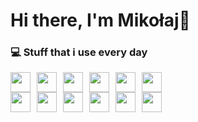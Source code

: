 # Hi there, I'm Mikołaj👋

### 💻 Stuff that i use every day

<div style="display: flex; gap: 10px;">
<img height="32" width="32" src="https://cdn.simpleicons.org/TypeScript" />
<img height="32" width="32" src="https://cdn.simpleicons.org/JavaScript" />
<img height="32" width="32" src="https://cdn.simpleicons.org/CSS3" />
<img height="32" width="32" src="https://cdn.simpleicons.org/HTML5" />
<img height="32" width="32" src="https://cdn.simpleicons.org/GIT" />
<img height="32" width="32" src="https://cdn.simpleicons.org/GitKraken" />
</div>

<div style="display: flex; gap: 10px;">
<img height="32" width="32" src="https://cdn.simpleicons.org/Python" />
<img height="32" width="32" src="https://cdn.simpleicons.org/VisualStudioCode" />
<img height="32" width="32" src="https://cdn.simpleicons.org/Node.js" />
<img height="32" width="32" src="https://cdn.simpleicons.org/PowerShell" />
<img height="32" width="32" src="https://cdn.simpleicons.org/Hoppscotch" />
<img height="32" width="32" src="https://cdn.simpleicons.org/cloudflare" />
</div>
